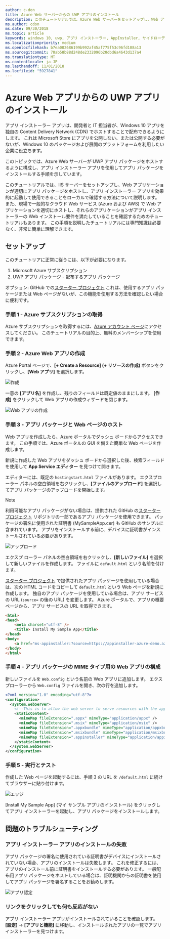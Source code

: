 ```yaml
---
author: c-don
title: Azure Web サーバーからの UWP アプリのインストール
description: このチュートリアルでは、Azure Web サーバーをセットアップし、Web アプリでアプリ パッケージをホストできることを確認し、アプリ インストーラを効果的に起動して使用する方法を示しています。
ms.author: cdon
ms.date: 09/30/2018
ms.topic: article
keywords: windows 10, uwp, アプリ インストーラー, AppInstaller, サイドローディング, 関連セット, オプション パッケージ、Azure Web サーバー
ms.localizationpriority: medium
ms.openlocfilehash: b7ea002686199b992af45af775f53c96fd108a13
ms.sourcegitcommit: 70ab58b88d248de2332096b20dbd6a4643d137a4
ms.translationtype: MT
ms.contentlocale: ja-JP
ms.lasthandoff: 11/01/2018
ms.locfileid: "5927841"
---
```

# <a name="install-a-uwp-app-from-an-azure-web-app"></a>Azure Web アプリからの UWP アプリのインストール

アプリ インストーラー アプリは、開発者と IT 担当者が、Windows 10 アプリを独自の Content Delivery Network (CDN) でホストすることで配布できるようにします。 これは Microsoft Store にアプリを公開しない、または公開する必要がないが、Windows 10 のパッケージおよび展開のプラットフォームを利用したい企業に役立ちます。

このトピックでは、Azure Web サーバーが UWP アプリ パッケージをホストするように構成し、アプリ インストーラー アプリを使用してアプリ パッケージをインストールする手順を示しています。

このチュートリアルでは、IIS サーバーをセットアップし、Web アプリケーションが適切にアプリ パッケージをホストし、アプリ インストーラー アプリを効果的に起動して使用できることをローカルで確認する方法について説明します。 また、現場で一般的なクラウド Web サービス (Azure および AWS) で Web アプリケーションを適切にホストし、それらのアプリケーションがアプリ インストーラーの Web インストール要件を満たしていることを確認するためのチュートリアルもあります。 この手順を説明したチュートリアルには専門知識は必要なく、非常に簡単に理解できます。 

## <a name="setup"></a>セットアップ

このチュートリアに正常に従うには、以下が必要になります。
 
1. Microsoft Azure サブスクリプション 
2. UWP アプリ パッケージ - 配布するアプリ パッケージ

オプション: GitHub での[スターター プロジェクト](https://github.com/AppInstaller/MySampleWebApp) これは、使用するアプリ パッケージまたは Web ページがないが、この機能を使用する方法を確認したい場合に便利です。

### <a name="step-1---get-an-azure-subscription"></a>手順 1 - Azure サブスクリプションの取得
Azure サブスクリプションを取得するには、[Azure アカウント ページ](https://azure.microsoft.com/free/)にアクセスしてください。 このチュートリアルの目的上、無料のメンバーシップを使用できます。

### <a name="step-2---create-an-azure-web-app"></a>手順 2 - Azure Web アプリの作成 
Azure Portal ページで、**[+ Create a Resource] (+ リソースの作成)** ボタンをクリックし、**[Web アプリ]** を選択します。

![作成](images/azure-create-app.png)

一意の **[アプリ名]** を作成し、残りのフィールドは既定値のままにします。 **[作成]** をクリックして Web アプリの作成ウィザードを閉じます。 

![Web アプリの作成](images/azure-create-app-2.png)

### <a name="step-3---hosting-the-app-package-and-the-web-page"></a>手順 3 - アプリ パッケージと Web ページのホスト 
Web アプリを作成したら、Azure ポータルでダッシュ ボードからアクセスできます。 この手順では、Azure ポータルの GUI を備えた簡単な Web ページを作成します。

新規に作成した Web アプリをダッシュ ボードから選択した後、検索フィールドを使用して **App Service エディター** を見つけて開きます。 

エディターには、既定の `hostingstart.html` ファイルがあります。 エクスプローラー パネルの空白領域を右クリックし、**[ファイルのアップロード]** を選択してアプリ パッケージのアップロードを開始します。

> [!NOTE]
> 利用可能なアプリ パッケージがない場合は、提供された GitHub の[スターター プロジェクト](https://github.com/AppInstaller/MySampleWebApp) リポジトリの一部であるアプリ パッケージを使用できます。 パッケージの署名に使用された証明書 (MySampleApp.cer) も GitHub のサンプルに含まれています。 アプリをインストールする前に、デバイスに証明書がインストールされている必要があります。

![アップロード](images/azure-upload-file.png)

エクスプ ローラー パネルの空白領域を右クリックし、**[新しいファイル]** を選択して新しいファイルを作成します。 ファイルに `default.html` という名前を付けます。

[スターター プロジェクト](https://github.com/AppInstaller/MySampleWebApp) で提供されたアプリ パッケージを使用している場合は、次の HTML コードをコピーして `default.html` という Web ページを新規に作成します。 独自のアプリ パッケージを使用している場合は、アプリ サービスの URL (`source=` の後の URL) を変更します。 Azure ポータルで、アプリの概要ページから、アプリ サービスの URL を取得できます。

```html
<html>
<head>
    <meta charset="utf-8" />
    <title> Install My Sample App</title>
</head>
<body>
    <a href="ms-appinstaller:?source=https://appinstaller-azure-demo.azurewebsites.net/MySampleApp.appxbundle"> Install My Sample App</a>
</body>
</html>
```

### <a name="step-4---configure-the-web-app-for-app-package-mime-types"></a>手順 4 - アプリ パッケージの MIME タイプ用の Web アプリの構成

新しいファイルを `Web.config` という名前の Web アプリに追加します。 エクスプローラーから `Web.config` ファイルを開き、次の行を追加します。 

```xml
<?xml version="1.0" encoding="utf-8"?>
<configuration>
  <system.webServer>
    <!--This is to allow the web server to serve resources with the appropriate file extension-->
    <staticContent>
      <mimeMap fileExtension=".appx" mimeType="application/appx" />
      <mimeMap fileExtension=".msix" mimeType="application/msix" />
      <mimeMap fileExtension=".appxbundle" mimeType="application/appxbundle" />
      <mimeMap fileExtension=".msixbundle" mimeType="application/msixbundle" />
      <mimeMap fileExtension=".appinstaller" mimeType="application/appinstaller" />
    </staticContent>
  </system.webServer>
</configuration>
```

### <a name="step-5---run-and-test"></a>手順 5 - 実行とテスト

作成した Web ページを起動するには、手順 3 の URL を `/default.html` に続けてブラウザーに貼り付けます。 

![エッジ](images/edge.png)

[Install My Sample App] (マイ サンプル アプリのインストール) をクリックしてアプリ インストーラーを起動し、アプリ パッケージをインストールします。 

## <a name="troubleshooting-issues"></a>問題のトラブルシューティング

### <a name="app-installer-app-fails-to-install"></a>アプリ インストーラー アプリのインストールの失敗 
アプリ パッケージの署名に使用されている証明書がデバイスにインストールされていない場合、アプリのインストールは失敗します。 これを修正するには、アプリのインストール前に証明書をインストールする必要があります。 一般配布用アプリ パッケージをホストしている場合は、証明機関からの証明書を使用してアプリ パッケージを署名することをお勧めします。 

![アプリ認定](images/aws-app-cert.png)

### <a name="nothing-happens-when-you-click-the-link"></a>リンクをクリックしても何も反応がない 
アプリ インストーラー アプリがインストールされていることを確認します。 **[設定]** -> **[アプリと機能]** に移動し、インストールされたアプリの一覧でアプリ インストーラーを見つけます。 

